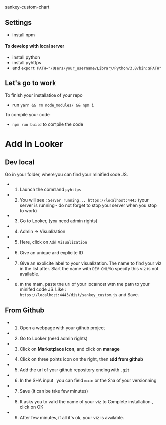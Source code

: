 sankey-custom-chart

## Settings
- install npm

#### To develop with local server
- install python
- install pyhttps 
- and `export PATH="/Users/your_username/Library/Python/3.8/bin:$PATH"`

## Let's go to work
To finish your installation of your repo
- run `yarn && rm node_modules/ && npm i`

To compile your code
- `npm run build` to compile the code


# Add in Looker

## Dev local

Go in your folder, where you can find your minified code JS.
- 1. Launch the command `pyhttps`
- 2. You will see : `Server running... https://localhost:4443` (your server is running - do not forget to stop your server when you stop to work)
- 3. Go to Looker, (you need admin rights)
- 4. Admin -> Visualization
- 5. Here, click on `Add Visualization`
- 6. Give an unique and explicite ID
- 7. Give an explicite label to your visualization. The name to find your viz in the list after. Start the name with `DEV ONLY`to specify this viz is not available.
- 8. In the main, paste the url of your localhost with the path to your minifed code JS. Like : `https://localhost:4443/dist/sankey_custom.js` and Save.


## From Github

- 1. Open a webpage with your github project
- 2. Go to Looker (need admin rights)
- 3. Click on **Marketplace icon**, and click on **manage**
- 4. Click on three points icon on the right, then **add from github**
- 5. Add the url of your github repository ending with `.git`
- 6. In the SHA input : you can field `main` or the Sha of your versionning
- 7. Save (it can be take few minutes)
- 8. It asks you to valid the name of your viz to Complete installation., click on OK
- 9. After few minutes, if all it's ok, your viz is available.
